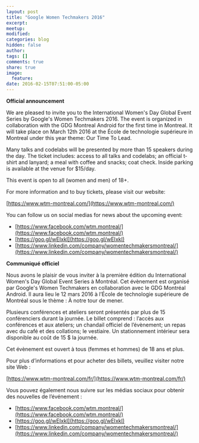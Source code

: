 ```yaml
---
layout: post
title: "Google Women Techmakers 2016"
excerpt:
meetup:
modified:
categories: blog
hidden: false
author:
tags: []
comments: true
share: true
image:
  feature:
date: 2016-02-15T07:51:00-05:00
---
```


__Official announcement__

We are pleased to invite you to the International Women's Day Global Event Series by Google's Women Techmakers 2016. The event is organized in collaboration with the GDG Montreal Android for the first time in Montreal. It will take place on March 12th 2016 at the École de technologie supérieure in Montreal under this year theme: Our Time To Lead.

Many talks and codelabs will be presented by more than 15 speakers during the day. The ticket includes: access to all talks and codelabs; an official t­shirt and lanyard; a meal with coffee and snacks; coat check. Inside parking is available at the venue for $15/day.

This event is open to all (women and men) of 18+.

For more information and to buy tickets, please visit our website:

[https://www.wtm-montreal.com/](https://www.wtm-montreal.com/)

You can follow us on social medias for news about the upcoming event:

- [https://www.facebook.com/wtm.montreal/](https://www.facebook.com/wtm.montreal/)
- [https://goo.gl/wEIxkI](https://goo.gl/wEIxkI)
- [https://www.linkedin.com/company/women­techmakers­montreal/](https://www.linkedin.com/company/women­techmakers­montreal/)

__Communiqué officiel__

Nous avons le plaisir de vous inviter à la première édition du International Women's Day Global Event Series à Montréal. Cet évènement est organisé par Google's Women Techmakers en collaboration avec le GDG Montréal Android. Il aura lieu le 12 mars 2016 à l’École de technologie supérieure de Montréal sous le thème : À notre tour de mener.

Plusieurs conférences et ateliers seront présentés par plus de 15 conférenciers durant la journée. Le billet comprend : l’accès aux conférences et aux ateliers; un chandail officiel de l’évènement; un repas avec du café et des collations; le vestiaire. Un stationnement intérieur sera disponible au coût de 15 $ la journée.

Cet évènement est ouvert à tous (femmes et hommes) de 18 ans et plus.

Pour plus d’informations et pour acheter des billets, veuillez visiter notre site Web :

[https://www.wtm-montreal.com/fr/](https://www.wtm-montreal.com/fr/)

Vous pouvez également nous suivre sur les médias sociaux pour obtenir des nouvelles de l’événement :

- [https://www.facebook.com/wtm.montreal/](https://www.facebook.com/wtm.montreal/)
- [https://goo.gl/wEIxkI](https://goo.gl/wEIxkI)
- [https://www.linkedin.com/company/women­techmakers­montreal/](https://www.linkedin.com/company/women­techmakers­montreal/)
